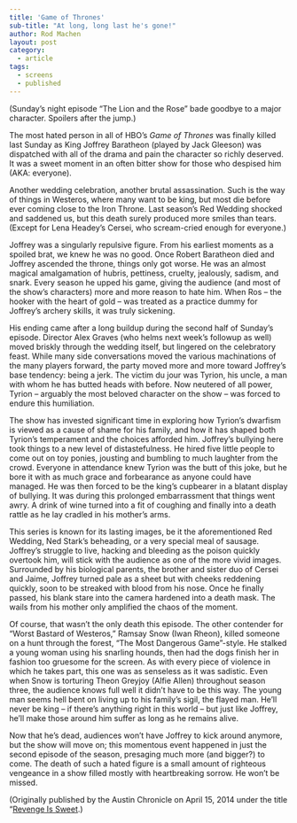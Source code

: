 ```yaml
---
title: 'Game of Thrones'
sub-title: "At long, long last he's gone!"
author: Rod Machen
layout: post
category:
  - article
tags:
  - screens
  - published
---
```

(Sunday’s night episode &#8220;The Lion and the Rose&#8221; bade goodbye to a major character. Spoilers after the jump.)

The most hated person in all of HBO’s *Game of Thrones* was finally killed last Sunday as King Joffrey Baratheon (played by Jack Gleeson) was dispatched with all of the drama and pain the character so richly deserved. It was a sweet moment in an often bitter show for those who despised him (AKA: everyone).

Another wedding celebration, another brutal assassination. Such is the way of things in Westeros, where many want to be king, but most die before ever coming close to the Iron Throne. Last season’s Red Wedding shocked and saddened us, but this death surely produced more smiles than tears. (Except for Lena Headey’s Cersei, who scream-cried enough for everyone.)

Joffrey was a singularly repulsive figure. From his earliest moments as a spoiled brat, we knew he was no good. Once Robert Baratheon died and Joffrey ascended the throne, things only got worse. He was an almost magical amalgamation of hubris, pettiness, cruelty, jealously, sadism, and snark. Every season he upped his game, giving the audience (and most of the show’s characters) more and more reason to hate him. When Ros – the hooker with the heart of gold – was treated as a practice dummy for Joffrey’s archery skills, it was truly sickening.

His ending came after a long buildup during the second half of Sunday’s episode. Director Alex Graves (who helms next week’s followup as well) moved briskly through the wedding itself, but lingered on the celebratory feast. While many side conversations moved the various machinations of the many players forward, the party moved more and more toward Joffrey’s base tendency: being a jerk. The victim du jour was Tyrion, his uncle, a man with whom he has butted heads with before. Now neutered of all power, Tyrion – arguably the most beloved character on the show – was forced to endure this humiliation.

The show has invested significant time in exploring how Tyrion’s dwarfism is viewed as a cause of shame for his family, and how it has shaped both Tyrion’s temperament and the choices afforded him. Joffrey’s bullying here took things to a new level of distastefulness. He hired five little people to come out on toy ponies, jousting and bumbling to much laughter from the crowd. Everyone in attendance knew Tyrion was the butt of this joke, but he bore it with as much grace and forbearance as anyone could have managed. He was then forced to be the king’s cupbearer in a blatant display of bullying. It was during this prolonged embarrassment that things went awry. A drink of wine turned into a fit of coughing and finally into a death rattle as he lay cradled in his mother’s arms.

This series is known for its lasting images, be it the aforementioned Red Wedding, Ned Stark’s beheading, or a very special meal of sausage. Joffrey’s struggle to live, hacking and bleeding as the poison quickly overtook him, will stick with the audience as one of the more vivid images. Surrounded by his biological parents, the brother and sister duo of Cersei and Jaime, Joffrey turned pale as a sheet but with cheeks reddening quickly, soon to be streaked with blood from his nose. Once he finally passed, his blank stare into the camera hardened into a death mask. The wails from his mother only amplified the chaos of the moment.

Of course, that wasn’t the only death this episode. The other contender for “Worst Bastard of Westeros,” Ramsay Snow (Iwan Rheon), killed someone on a hunt through the forest, “The Most Dangerous Game”-style. He stalked a young woman using his snarling hounds, then had the dogs finish her in fashion too gruesome for the screen. As with every piece of violence in which he takes part, this one was as senseless as it was sadistic. Even when Snow is torturing Theon Greyjoy (Alfie Allen) throughout season three, the audience knows full well it didn’t have to be this way. The young man seems hell bent on living up to his family’s sigil, the flayed man. He’ll never be king – if there’s anything right in this world – but just like Joffrey, he’ll make those around him suffer as long as he remains alive.

Now that he’s dead, audiences won’t have Joffrey to kick around anymore, but the show will move on; this momentous event happened in just the second episode of the season, presaging much more (and bigger?) to come. The death of such a hated figure is a small amount of righteous vengeance in a show filled mostly with heartbreaking sorrow. He won’t be missed.

(Originally published by the Austin Chronicle on April 15, 2014 under the title &#8220;<a href="http://www.austinchronicle.com/daily/screens/2014-04-15/revenge-is-sweet/" target="_blank">Revenge Is Sweet</a>.)

